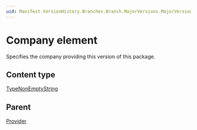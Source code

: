 ```yaml
---
uid: Manifest.VersionHistory.Branches.Branch.MajorVersions.MajorVersion.MinorVersions.MinorVersion.CUVersions.CU.Provider.Company
---
```


# Company element

Specifies the company providing this version of this package.

## Content type

[TypeNonEmptyString](xref:Manifest-TypeNonEmptyString)

## Parent

[Provider](xref:Manifest.VersionHistory.Branches.Branch.MajorVersions.MajorVersion.MinorVersions.MinorVersion.CUVersions.CU.Provider)
